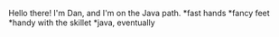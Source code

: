Hello there! I'm Dan, and I'm on the Java path.
*fast hands
*fancy feet
*handy with the skillet
*java, eventually
